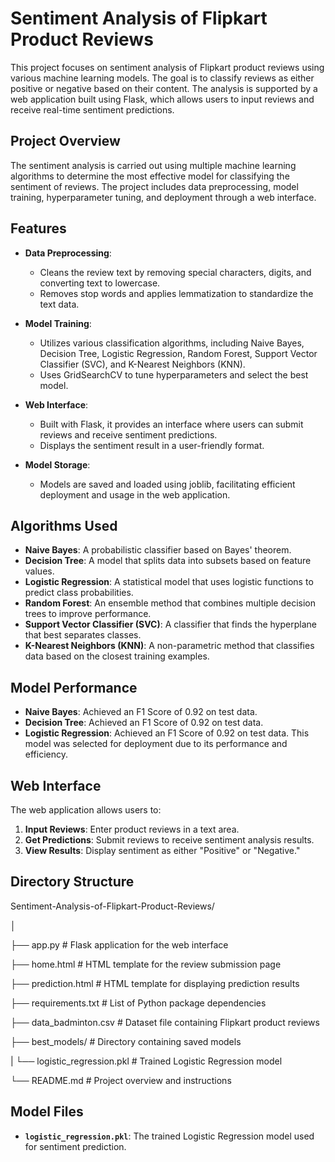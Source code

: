 # Sentiment Analysis of Flipkart Product Reviews

This project focuses on sentiment analysis of Flipkart product reviews using various machine learning models. The goal is to classify reviews as either positive or negative based on their content. The analysis is supported by a web application built using Flask, which allows users to input reviews and receive real-time sentiment predictions.

## Project Overview

The sentiment analysis is carried out using multiple machine learning algorithms to determine the most effective model for classifying the sentiment of reviews. The project includes data preprocessing, model training, hyperparameter tuning, and deployment through a web interface.

## Features

- **Data Preprocessing**: 
  - Cleans the review text by removing special characters, digits, and converting text to lowercase.
  - Removes stop words and applies lemmatization to standardize the text data.

- **Model Training**:
  - Utilizes various classification algorithms, including Naive Bayes, Decision Tree, Logistic Regression, Random Forest, Support Vector Classifier (SVC), and K-Nearest Neighbors (KNN).
  - Uses GridSearchCV to tune hyperparameters and select the best model.

- **Web Interface**:
  - Built with Flask, it provides an interface where users can submit reviews and receive sentiment predictions.
  - Displays the sentiment result in a user-friendly format.

- **Model Storage**:
  - Models are saved and loaded using joblib, facilitating efficient deployment and usage in the web application.

## Algorithms Used

- **Naive Bayes**: A probabilistic classifier based on Bayes' theorem.
- **Decision Tree**: A model that splits data into subsets based on feature values.
- **Logistic Regression**: A statistical model that uses logistic functions to predict class probabilities.
- **Random Forest**: An ensemble method that combines multiple decision trees to improve performance.
- **Support Vector Classifier (SVC)**: A classifier that finds the hyperplane that best separates classes.
- **K-Nearest Neighbors (KNN)**: A non-parametric method that classifies data based on the closest training examples.

## Model Performance

- **Naive Bayes**: Achieved an F1 Score of 0.92 on test data.
- **Decision Tree**: Achieved an F1 Score of 0.92 on test data.
- **Logistic Regression**: Achieved an F1 Score of 0.92 on test data. This model was selected for deployment due to its performance and efficiency.

## Web Interface

The web application allows users to:
1. **Input Reviews**: Enter product reviews in a text area.
2. **Get Predictions**: Submit reviews to receive sentiment analysis results.
3. **View Results**: Display sentiment as either "Positive" or "Negative."

## Directory Structure
Sentiment-Analysis-of-Flipkart-Product-Reviews/

│

├── app.py # Flask application for the web interface

├── home.html # HTML template for the review submission page

├── prediction.html # HTML template for displaying prediction results

├── requirements.txt # List of Python package dependencies

├── data_badminton.csv # Dataset file containing Flipkart product reviews

├── best_models/ # Directory containing saved models

| └── logistic_regression.pkl # Trained Logistic Regression model

└── README.md # Project overview and instructions

## Model Files

- **`logistic_regression.pkl`**: The trained Logistic Regression model used for sentiment prediction.
